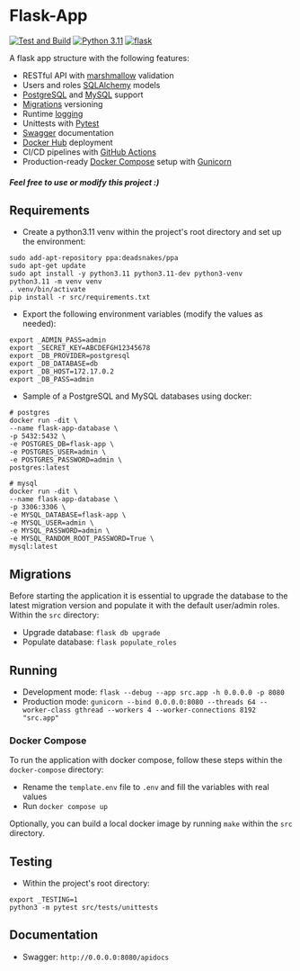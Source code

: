 # Flask-App
[![Test and Build](https://github.com/rodzera/flask-app/actions/workflows/test_and_build.yml/badge.svg?branch=master)](https://github.com/rodzera/flask-app/actions/workflows/test_and_build.yml) [![Python 3.11](https://img.shields.io/badge/python-3.11.x-blue.svg)](https://www.python.org/downloads/release/python-3111/) [![flask](https://img.shields.io/badge/flask-3.0.x-blue.svg)](https://flask.palletsprojects.com/en/3.0.x/)

A flask app structure with the following features:

- RESTful API with [marshmallow](https://flask-marshmallow.readthedocs.io/en/latest/) validation
- Users and roles [SQLAlchemy](https://flask-sqlalchemy.palletsprojects.com/en/3.1.x/) models
- [PostgreSQL](https://hub.docker.com/_/postgres) and [MySQL](https://hub.docker.com/_/mysql) support
- [Migrations](https://flask-migrate.readthedocs.io/en/latest/) versioning
- Runtime [logging](https://docs.python.org/3.11/library/logging)
- Unittests with [Pytest](https://docs.pytest.org/en/7.4.x/)
- [Swagger](https://github.com/flasgger/flasgger) documentation
- [Docker Hub](https://docs.docker.com/docker-hub/) deployment
- CI/CD pipelines with [GitHub Actions](https://docs.github.com/en/actions)
- Production-ready [Docker Compose](https://docs.docker.com/compose/) setup with [Gunicorn](https://gunicorn.org/)

##### Feel free to use or modify this project :)

## Requirements

- Create a python3.11 venv within the project's root directory and set up the environment:

```shell
sudo add-apt-repository ppa:deadsnakes/ppa
sudo apt-get update
sudo apt install -y python3.11 python3.11-dev python3-venv
python3.11 -m venv venv
. venv/bin/activate
pip install -r src/requirements.txt
```

- Export the following environment variables (modify the values as needed):

```shell
export _ADMIN_PASS=admin
export _SECRET_KEY=ABCDEFGH12345678
export _DB_PROVIDER=postgresql
export _DB_DATABASE=db
export _DB_HOST=172.17.0.2
export _DB_PASS=admin
```

- Sample of a PostgreSQL and MySQL databases using docker:

```shell
# postgres
docker run -dit \
--name flask-app-database \
-p 5432:5432 \
-e POSTGRES_DB=flask-app \
-e POSTGRES_USER=admin \
-e POSTGRES_PASSWORD=admin \
postgres:latest

# mysql
docker run -dit \
--name flask-app-database \
-p 3306:3306 \
-e MYSQL_DATABASE=flask-app \
-e MYSQL_USER=admin \
-e MYSQL_PASSWORD=admin \
-e MYSQL_RANDOM_ROOT_PASSWORD=True \
mysql:latest
```

## Migrations

Before starting the application it is essential to upgrade the database to the latest migration version and populate it with the default user/admin roles. Within the `src` directory:

- Upgrade database: `flask db upgrade`
- Populate database: `flask populate_roles`

## Running

- Development mode: `flask --debug --app src.app -h 0.0.0.0 -p 8080`
- Production mode: `gunicorn --bind 0.0.0.0:8080 --threads 64 --worker-class gthread --workers 4 --worker-connections 8192 "src.app"`

### Docker Compose

To run the application with docker compose, follow these steps within the `docker-compose` directory:

* Rename the `template.env` file to `.env` and fill the variables with real values
* Run `docker compose up`

Optionally, you can build a local docker image by running `make` within the `src` directory.

## Testing

- Within the project's root directory:

```shell
export _TESTING=1
python3 -m pytest src/tests/unittests
```

## Documentation

- Swagger: `http://0.0.0.0:8080/apidocs`
